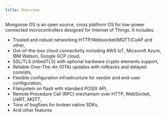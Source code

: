 ```yaml
---
title: Overview
---
```


Mongoose OS is an open source, cross platform OS for low-power
connected microcontrollers designed for Internet of Things. It includes:

- Trusted and robust networking HTTP/Websocket/MQTT/CoAP and other,
- Out-of-the-box cloud connectivity including
  AWS IoT, Micsoroft Azure, IBM Watson, Google GCP cloud,
- SSL/TLS (mbedTLS) with optional hardware crypto elements support,
- Reliable Over-The-Air (OTA) updates with rollbacks and delayed commits,
- Flexible configuration infrastructure for vendor and end-user configuration,
- Filesystem on flash with standard POSIX API,
- Remote Procedure Call (RPC) mechanism over HTTP, WebSocket, UART, MQTT,
- Tons of bugfixes for broken native SDKs,
- And other features

